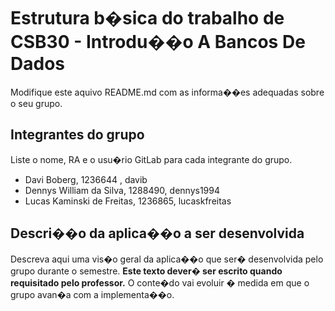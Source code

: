 
# Estrutura b�sica do trabalho de CSB30 - Introdu��o A Bancos De Dados

Modifique este aquivo README.md com as informa��es adequadas sobre o seu grupo.

## Integrantes do grupo

Liste o nome, RA e o usu�rio GitLab para cada integrante do grupo.

- Davi Boberg, 1236644 , davib
- Dennys William da Silva, 1288490, dennys1994
- Lucas Kaminski de Freitas, 1236865, lucaskfreitas

## Descri��o da aplica��o a ser desenvolvida

Descreva aqui uma vis�o geral da aplica��o que ser� desenvolvida pelo grupo durante o semestre. **Este texto dever� ser escrito quando requisitado pelo professor.** O conte�do vai evoluir � medida em que o grupo avan�a com a implementa��o.
